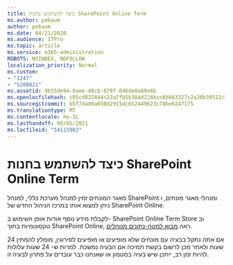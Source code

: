 ```yaml
---
title: כיצד להשתמש בחנות SharePoint Online Term
ms.author: pebaum
author: pebaum
ms.date: 04/21/2020
ms.audience: ITPro
ms.topic: article
ms.service: o365-administration
ROBOTS: NOINDEX, NOFOLLOW
localization_priority: Normal
ms.custom:
- "1247"
- "5200021"
ms.assetid: 9b55de94-8aee-40cb-970f-046de0a80e6b
ms.openlocfilehash: c05cd822844c22a7fb5b384d224bcc6b863327c2a20b39512c16e0585e8951b7
ms.sourcegitcommit: b5f7da89a650d2915dc652449623c78be6247175
ms.translationtype: MT
ms.contentlocale: he-IL
ms.lasthandoff: 08/05/2021
ms.locfileid: "54115983"
---
```

# <a name="how-to-use-the-sharepoint-online-term-store"></a>כיצד להשתמש בחנות SharePoint Online Term

מאגר המונחים זמין למנהל מערכת כללי, למנהל SharePoint ומנהלי מאגר מונחים, ו ניתן למצוא אותו במרכז הניהול החדש של SharePoint Online.
  
לקבלת מידע נוסף אודות אופן השימוש ב- SharePoint Online Term Store וב טקסונומיות בתוך SharePoint Online, ראה [מבוא למטה-נתונים מנוהלים](https://go.microsoft.com/fwlink/?linkid=2044674&amp;clcid=0x409).
  
אם אתה נתקל בבעיה עם מונחים שלא מופיעים או מופיעים לסירוגין, מומלץ להמתין 24 שעות ולאחר מכן לרשום בקשת תמיכה אם הבעיה נמשכת. למרות ש- 24 שעות עלולות להיות זמן רב, ייתכן שיש בעיה במטמון או שאנחנו כבר עובדים על פתרון לבעיה זו.
  